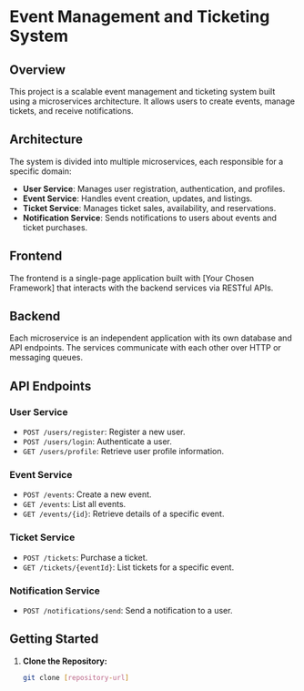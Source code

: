# Event Management and Ticketing System

## Overview

This project is a scalable event management and ticketing system built using a microservices architecture. It allows users to create events, manage tickets, and receive notifications.

## Architecture

The system is divided into multiple microservices, each responsible for a specific domain:

- **User Service**: Manages user registration, authentication, and profiles.
- **Event Service**: Handles event creation, updates, and listings.
- **Ticket Service**: Manages ticket sales, availability, and reservations.
- **Notification Service**: Sends notifications to users about events and ticket purchases.

## Frontend

The frontend is a single-page application built with [Your Chosen Framework] that interacts with the backend services via RESTful APIs.

## Backend

Each microservice is an independent application with its own database and API endpoints. The services communicate with each other over HTTP or messaging queues.

## API Endpoints

### User Service

- `POST /users/register`: Register a new user.
- `POST /users/login`: Authenticate a user.
- `GET /users/profile`: Retrieve user profile information.

### Event Service

- `POST /events`: Create a new event.
- `GET /events`: List all events.
- `GET /events/{id}`: Retrieve details of a specific event.

### Ticket Service

- `POST /tickets`: Purchase a ticket.
- `GET /tickets/{eventId}`: List tickets for a specific event.

### Notification Service

- `POST /notifications/send`: Send a notification to a user.

## Getting Started

1. **Clone the Repository:**
   ```bash
   git clone [repository-url]